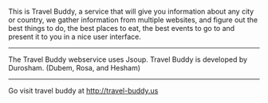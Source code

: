 This is Travel Buddy, a service that will give you information about any city or country, we gather information from multiple websites, and figure out the best things to do, the best places to eat, the best events to go to and present it to you in a nice user interface. 



------------------------------------------------------------------------------------------------------------------------

The Travel Buddy webservice uses Jsoup.
Travel Buddy is developed by Durosham. (Dubem, Rosa, and Hesham) 

------------------------------------------------------------------------------------------------------------------------


Go visit travel buddy at http://travel-buddy.us
